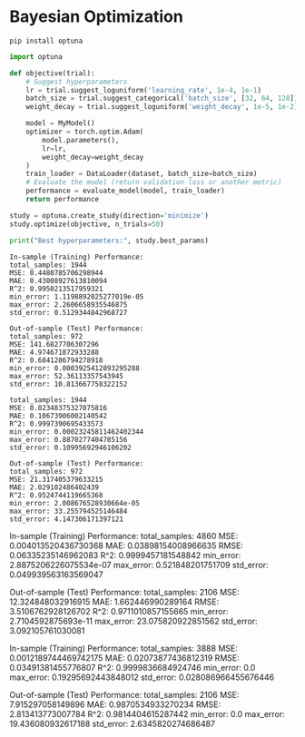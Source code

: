 # Bayesian Optimization

```
pip install optuna
```

```python
import optuna

def objective(trial):
    # Suggest hyperparameters
    lr = trial.suggest_loguniform('learning_rate', 1e-4, 1e-1)
    batch_size = trial.suggest_categorical('batch_size', [32, 64, 128])
    weight_decay = trial.suggest_loguniform('weight_decay', 1e-5, 1e-2)

    model = MyModel()
    optimizer = torch.optim.Adam(
        model.parameters(),
        lr=lr,
        weight_decay=weight_decay
    )
    train_loader = DataLoader(dataset, batch_size=batch_size)
    # Evaluate the model (return validation loss or another metric)
    performance = evaluate_model(model, train_loader)
    return performance

study = optuna.create_study(direction='minimize')
study.optimize(objective, n_trials=50)

print("Best hyperparameters:", study.best_params)
```

```shell
In-sample (Training) Performance:
total_samples: 1944
MSE: 0.4480785706298944
MAE: 0.43008927613810094
R^2: 0.9950213517959321
min_error: 1.1198892025277019e-05
max_error: 2.2606658935546875
std_error: 0.5129344842968727

Out-of-sample (Test) Performance:
total_samples: 972
MSE: 141.6827706307296
MAE: 4.974671872933288
R^2: 0.6841286794278918
min_error: 0.0003925412893295288
max_error: 52.36113357543945
std_error: 10.813667758322152
```

```shell
total_samples: 1944
MSE: 0.02348375327075816
MAE: 0.10673906002140542
R^2: 0.9997390695433573
min_error: 0.00023245811462402344
max_error: 0.8870277404785156
std_error: 0.10995692946106202

Out-of-sample (Test) Performance:
total_samples: 972
MSE: 21.317405379633215
MAE: 2.029102486402439
R^2: 0.9524744119665368
min_error: 2.008676528930664e-05
max_error: 33.255794525146484
std_error: 4.147306171397121

```


In-sample (Training) Performance:
total_samples: 4860
MSE: 0.004013520436730368
MAE: 0.03898154008966635
RMSE: 0.06335235146962083
R^2: 0.9999457181548842
min_error: 2.8875206226075534e-07
max_error: 0.521848201751709
std_error: 0.049939563163569047

Out-of-sample (Test) Performance:
total_samples: 2106
MSE: 12.324848032916915
MAE: 1.662446990289164
RMSE: 3.5106762928126702
R^2: 0.9711010857155665
min_error: 2.7104592875693e-11
max_error: 23.075820922851562
std_error: 3.092105761030081


In-sample (Training) Performance:
total_samples: 3888
MSE: 0.0012189744469742175
MAE: 0.02073877436812319
RMSE: 0.03491381455776807
R^2: 0.9999836684924746
min_error: 0.0
max_error: 0.19295692443848012
std_error: 0.028086966455676446

Out-of-sample (Test) Performance:
total_samples: 2106
MSE: 7.915297058149896
MAE: 0.9870534933270234
RMSE: 2.813413773007784
R^2: 0.9814404615287442
min_error: 0.0
max_error: 19.436080932617188
std_error: 2.6345820274686487
